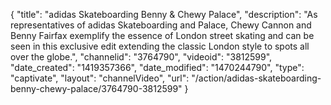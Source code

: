 {
    "title": "adidas Skateboarding Benny & Chewy Palace",
    "description": "As representatives of adidas Skateboarding and Palace, Chewy Cannon and Benny Fairfax exemplify the essence of London street skating and can be seen in this exclusive edit extending the classic London style to spots all over the globe.",
    "channelid": "3764790",
    "videoid": "3812599",
    "date_created": "1419357366",
    "date_modified": "1470244790",
    "type": "captivate",
    "layout": "channelVideo",
    "url": "\/action\/adidas-skateboarding-benny-chewy-palace\/3764790-3812599"
}